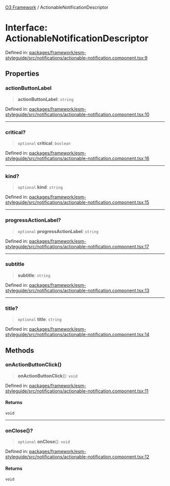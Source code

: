[O3 Framework](../API.md) / ActionableNotificationDescriptor

# Interface: ActionableNotificationDescriptor

Defined in: [packages/framework/esm-styleguide/src/notifications/actionable-notification.component.tsx:9](https://github.com/its-kios09/openmrs-esm-core/blob/main/packages/framework/esm-styleguide/src/notifications/actionable-notification.component.tsx#L9)

## Properties

### actionButtonLabel

> **actionButtonLabel**: `string`

Defined in: [packages/framework/esm-styleguide/src/notifications/actionable-notification.component.tsx:10](https://github.com/its-kios09/openmrs-esm-core/blob/main/packages/framework/esm-styleguide/src/notifications/actionable-notification.component.tsx#L10)

***

### critical?

> `optional` **critical**: `boolean`

Defined in: [packages/framework/esm-styleguide/src/notifications/actionable-notification.component.tsx:16](https://github.com/its-kios09/openmrs-esm-core/blob/main/packages/framework/esm-styleguide/src/notifications/actionable-notification.component.tsx#L16)

***

### kind?

> `optional` **kind**: `string`

Defined in: [packages/framework/esm-styleguide/src/notifications/actionable-notification.component.tsx:15](https://github.com/its-kios09/openmrs-esm-core/blob/main/packages/framework/esm-styleguide/src/notifications/actionable-notification.component.tsx#L15)

***

### progressActionLabel?

> `optional` **progressActionLabel**: `string`

Defined in: [packages/framework/esm-styleguide/src/notifications/actionable-notification.component.tsx:17](https://github.com/its-kios09/openmrs-esm-core/blob/main/packages/framework/esm-styleguide/src/notifications/actionable-notification.component.tsx#L17)

***

### subtitle

> **subtitle**: `string`

Defined in: [packages/framework/esm-styleguide/src/notifications/actionable-notification.component.tsx:13](https://github.com/its-kios09/openmrs-esm-core/blob/main/packages/framework/esm-styleguide/src/notifications/actionable-notification.component.tsx#L13)

***

### title?

> `optional` **title**: `string`

Defined in: [packages/framework/esm-styleguide/src/notifications/actionable-notification.component.tsx:14](https://github.com/its-kios09/openmrs-esm-core/blob/main/packages/framework/esm-styleguide/src/notifications/actionable-notification.component.tsx#L14)

## Methods

### onActionButtonClick()

> **onActionButtonClick**(): `void`

Defined in: [packages/framework/esm-styleguide/src/notifications/actionable-notification.component.tsx:11](https://github.com/its-kios09/openmrs-esm-core/blob/main/packages/framework/esm-styleguide/src/notifications/actionable-notification.component.tsx#L11)

#### Returns

`void`

***

### onClose()?

> `optional` **onClose**(): `void`

Defined in: [packages/framework/esm-styleguide/src/notifications/actionable-notification.component.tsx:12](https://github.com/its-kios09/openmrs-esm-core/blob/main/packages/framework/esm-styleguide/src/notifications/actionable-notification.component.tsx#L12)

#### Returns

`void`
